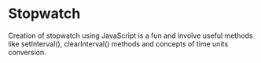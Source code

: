 # Stopwatch
Creation of stopwatch using JavaScript is a fun and involve useful methods like setInterval(), clearInterval() methods and concepts of time units conversion.
